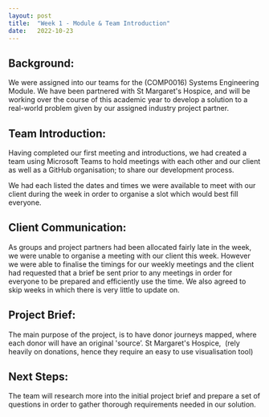 ```yaml
---
layout: post
title:  "Week 1 - Module & Team Introduction"
date:   2022-10-23
---
```


## Background:

We were assigned into our teams for the (COMP0016) Systems Engineering Module. We have been partnered with St Margaret's Hospice, and will be working over the course of this academic year to develop a solution to a real-world problem given by our assigned industry project partner.

## Team Introduction:

Having completed our first meeting and introductions, we had created a team using Microsoft Teams to hold meetings with each other and our client as well as a GitHub organisation; to share our development process.

We had each listed the dates and times we were available to meet with our client during the week in order to organise a slot which would best fill everyone.

## Client Communication:

As groups and project partners had been allocated fairly late in the week, we were unable to organise a meeting with our client this week. However we were able to finalise the timings for our weekly meetings and the client had requested that a brief be sent prior to any meetings in order for everyone to be prepared and efficiently use the time. We also agreed to skip weeks in which there is very little to update on.

## Project Brief:

The main purpose of the project, is to have donor journeys mapped, where each donor will have an original 'source’. St Margaret's Hospice,  (rely heavily on donations, hence they require an easy to use visualisation tool)

## Next Steps:

The team will research more into the initial project brief and prepare a set of questions in order to gather thorough requirements needed in our solution.
